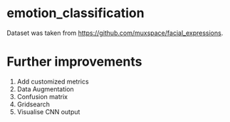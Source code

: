 # emotion_classification
Dataset was taken from https://github.com/muxspace/facial_expressions.  

# Further improvements
1. Add customized metrics  
2. Data Augmentation  
3. Confusion matrix  
4. Gridsearch    
5. Visualise CNN output  


